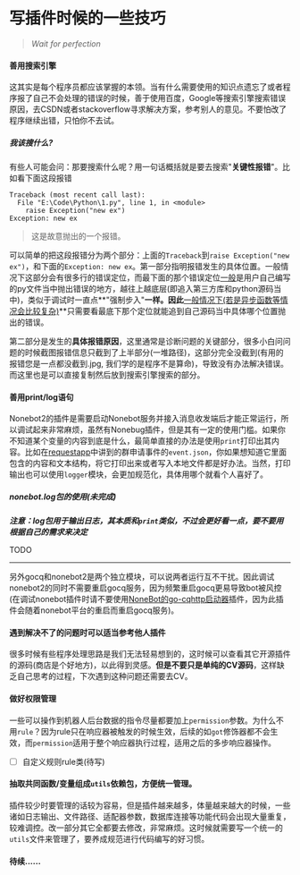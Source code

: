 # 写插件时候的一些技巧

> *Wait for perfection*

#### 善用搜索引擎

这其实是每个程序员都应该掌握的本领。当有什么需要使用的知识点遗忘了或者程序报了自己不会处理的错误的时候，善于使用百度，Google等搜索引擎搜索错误原因，去CSDN或者stackoverflow寻求解决方案，参考别人的意见。不要怕改了程序继续出错，只怕你不去试。

##### 我该搜什么?

有些人可能会问：那要搜索什么呢？用一句话概括就是要去搜索"**关键性报错**"。比如看下面这段报错

```shell
Traceback (most recent call last):
  File "E:\Code\Python\1.py", line 1, in <module>
    raise Exception("new ex")
Exception: new ex
```

> 这是故意抛出的一个报错。

可以简单的把这段报错分为两个部分：上面的`Traceback`到`raise Exception("new ex")`，和下面的`Exception: new ex`。第一部分指明报错发生的具体位置。一般情况下这部分会有很多行的错误定位，而最下面的那个错误定位<u>一般</u>是用户自己编写的py文件当中抛出错误的地方，越往上越底层(即追入第三方库和python源码当中)，类似于调试时一直点**"强制步入"**一样。因此**<u>一般情况下(若是异步函数等情况会比较复杂)</u>**只需要看最底下那个定位就能追到自己源码当中具体哪个位置抛出的错误。

第二部分是发生的**具体报错原因**，这里通常是诊断问题的关键部分，很多小白问问题的时候截图报错信息只截到了上半部分(一堆路径)，这部分完全没截到(有用的报错您是一点都没截到.jpg, 我们学的是程序不是算命)，导致没有办法解决错误。而这里也是可以直接复制然后放到搜索引擎搜索的部分。

#### 善用print/log语句

Nonebot2的插件是需要启动Nonebot服务并接入消息收发端后才能正常运行，所以调试起来非常麻烦，虽然有Nonebug插件，但是其有一定的使用门槛。如果你不知道某个变量的内容到底是什么，最简单直接的办法是使用`print`打印出其内容。比如在[requestapp](https://github.com/MRSlouzk/Nonebot-plugintutorials/blob/main/%E5%85%B7%E4%BD%93%E6%A1%88%E4%BE%8B/requestapp.md)中讲到的群申请事件的`event.json`，你如果想知道它里面包含的内容和文本结构，将它打印出来或者写入本地文件都是好办法。当然，打印输出也可以使用`logger`模块，会更加规范化，具体用哪个就看个人喜好了。

##### nonebot.log包的使用(未完成)

***注意：log包用于输出日志，其本质和`print`类似，不过会更好看一点，要不要用根据自己的需求来决定***

TODO

------

另外gocq和nonebot2是两个独立模块，可以说两者运行互不干扰。因此调试nonebot2的同时不需要重启gocq服务，因为频繁重启gocq更易导致bot被风控(在调试nonebot插件时请不要使用[NoneBot的go-cqhttp启动器](https://github.com/mnixry/nonebot-plugin-gocqhttp)插件，因为此插件会随着nonebot平台的重启而重启gocq服务)。

#### 遇到解决不了的问题时可以适当参考他人插件

很多时候有些程序处理思路是我们无法轻易想到的，这时候可以查看其它开源插件的源码(商店是个好地方)，以此得到灵感。**但是不要只是单纯的CV源码**，这样缺乏自己思考的过程，下次遇到这种问题还需要去CV。

#### 做好权限管理

一些可以操作到机器人后台数据的指令尽量都要加上`permission`参数。为什么不用`rule`？因为rule只在响应器被触发的时候生效，后续的如`got`修饰器都不会生效，而`permission`适用于整个响应器执行过程，适用之后的多步响应器操作。

- [ ] 自定义规则rule类(待写)

#### 抽取共同函数/变量组成`utils`依赖包，方便统一管理。

插件较少时要管理的话较为容易，但是插件越来越多，体量越来越大的时候，一些诸如日志输出、文件路径、适配器参数，数据库连接等功能代码会出现大量重复，较难调控。改一部分其它全都要去修改，非常麻烦。这时候就需要写一个统一的`utils`文件来管理了，要养成规范进行代码编写的好习惯。

#### 待续......